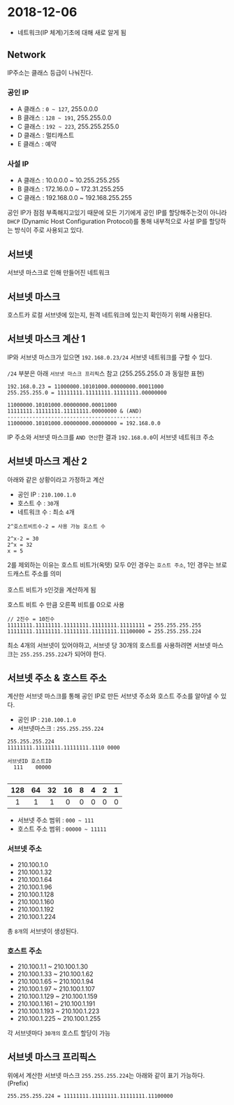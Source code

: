 # 2018-12-06

- 네트워크(IP 체계)기초에 대해 새로 알게 됨

## Network
IP주소는 클래스 등급이 나눠진다.

### 공인 IP
- A 클래스 : `0 ~ 127`, 255.0.0.0
- B 클래스 : `128 ~ 191`, 255.255.0.0
- C 클래스 : `192 ~ 223`, 255.255.255.0
- D 클래스 : 멀티캐스트
- E 클래스 : 예약

### 사설 IP
- A 클래스 : 10.0.0.0 ~ 10.255.255.255
- B 클래스 : 172.16.0.0 ~ 172.31.255.255
- C 클래스 : 192.168.0.0 ~ 192.168.255.255


공인 IP가 점점 부족해지고있기 때문에 모든 기기에게 공인 IP를 할당해주는것이 아니라 `DHCP` (Dynamic Host Configuration Protocol)를 통해 내부적으로 사설 IP를 할당하는 방식이 주로 사용되고 있다.

## 서브넷
서브넷 마스크로 인해 만들어진 네트워크

## 서브넷 마스크
호스트카 로컬 서브넷에 있는지, 원격 네트워크에 있는지 확인하기 위해 사용된다.

## 서브넷 마스크 계산 1
IP와 서브넷 마스크가 있으면 `192.168.0.23/24` 서브넷 네트워크를 구할 수 있다.
<br><br>
`/24` 부분은 아래 `서브넷 마스크 프리픽`스 참고 (255.255.255.0 과 동일한 표현)

```
192.168.0.23 = 11000000.10101000.00000000.00011000
255.255.255.0 = 11111111.11111111.11111111.00000000

11000000.10101000.00000000.00011000
11111111.11111111.11111111.00000000 & (AND)
-------------------------------------------
11000000.10101000.00000000.00000000 = 192.168.0.0

```
IP 주소와 서브넷 마스크를 `AND 연산`한 결과 `192.168.0.0`이 서브넷 네트워크 주소

## 서브넷 마스크 계산 2

아래와 같은 상황이라고 가정하고 계산

- 공인 IP : `210.100.1.0`
- 호스트 수 : `30`개
- 네트워크 수 : 최소 `4`개

```
2^호스트비트수-2 = 사용 가능 호스트 수

2^x-2 = 30
2^x = 32
x = 5
```
2를 제외하는 이유는 호스트 비트가(옥텟) 모두 0인 경우는 `호스트 주소`, 1인 경우는 브로드캐스트 주소를 의미
<br><br>
호스트 비트가 `5`인것을 계산하게 됨

호스트 비트 수 만큼 오른쪽 비트를 0으로 사용
```
// 2진수 = 10진수
11111111.11111111.11111111.11111111.11111111 = 255.255.255.255
11111111.11111111.11111111.11111111.11100000 = 255.255.255.224
```

최소 4개의 서브넷이 있어야하고, 서브넷 당 30개의 호스트를 사용하려면 서브넷 마스크는 `255.255.255.224`가 되어야 한다.

## 서브넷 주소 & 호스트 주소

계산한 서브넷 마스크를 통해 공인 IP로 만든 서브넷 주소와 호스트 주소를 알아낼 수 있다.

- 공인 IP : `210.100.1.0`
- 서브넷마스크 : `255.255.255.224`

```
255.255.255.224
11111111.11111111.11111111.1110 0000

서브넷ID 호스트ID
  111    00000


```

| 128 | 64 | 32 | 16 | 8 | 4 | 2 | 1 |
|:---:|:---:|:---:|:---:|:---:|:---:|:---:|:---:|
| 1 | 1 | 1 | 0 | 0 | 0 | 0 | 0 |


- 서브넷 주소 범위 : `000 ~ 111`
- 호스트 주소 범위 : `00000 ~ 11111`

### 서브넷 주소
- 210.100.1.0
- 210.100.1.32
- 210.100.1.64
- 210.100.1.96
- 210.100.1.128
- 210.100.1.160
- 210.100.1.192
- 210.100.1.224

총 `8개`의 서브넷이 생성된다.

### 호스트 주소
- 210.100.1.1 ~ 210.100.1.30
- 210.100.1.33 ~ 210.100.1.62
- 210.100.1.65 ~ 210.100.1.94
- 210.100.1.97 ~ 210.100.1.107
- 210.100.1.129 ~ 210.100.1.159
- 210.100.1.161 ~ 210.100.1.191
- 210.100.1.193 ~ 210.100.1.223
- 210.100.1.225 ~ 210.100.1.255

각 서브넷마다 `30개의` 호스트 할당이 가능

## 서브넷 마스크 프리픽스

위에서 계산한 서브넷 마스크 `255.255.255.224`는 아래와 같이 표기 가능하다. (Prefix)

```
255.255.255.224 = 11111111.11111111.11111111.11100000
```